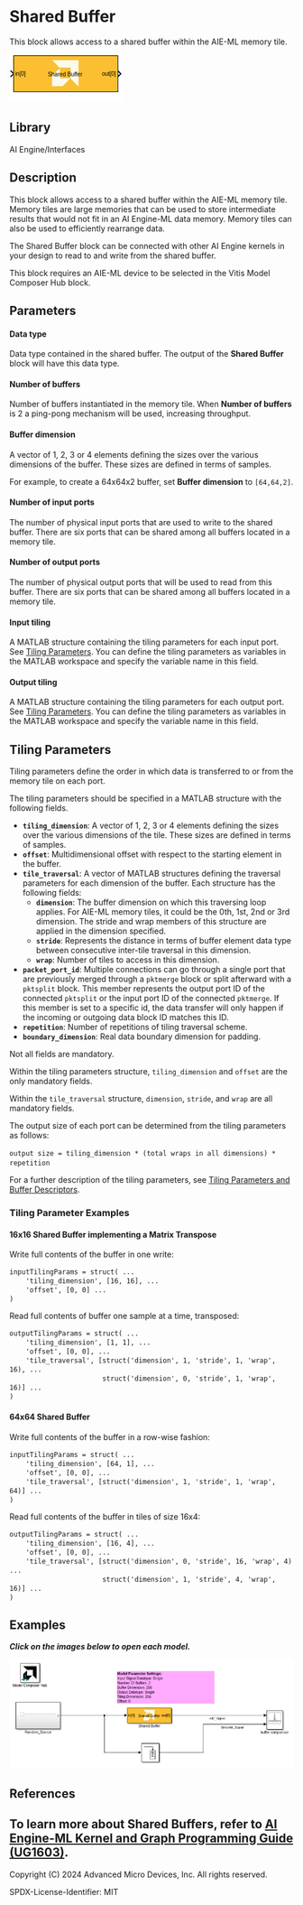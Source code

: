 # Shared Buffer
This block allows access to a shared buffer within the AIE-ML memory tile.
  
![](./Images/block.png)  

## Library

AI Engine/Interfaces

## Description

This block allows access to a shared buffer within the AIE-ML memory tile. Memory tiles are large memories that can be used to store intermediate results that would not fit in an AI Engine-ML data memory. Memory tiles can also be used to efficiently rearrange data.

The Shared Buffer block can be connected with other AI Engine kernels in your design to read to and write from the shared buffer.

<div class="noteBox">
This block requires an AIE-ML device to be selected in the Vitis Model Composer Hub block.
</div>

## Parameters

#### Data type

Data type contained in the shared buffer. The output of the **Shared Buffer** block will have this data type.

#### Number of buffers

Number of buffers instantiated in the memory tile. When **Number of buffers** is 2 a ping-pong mechanism will be used, increasing throughput. 

#### Buffer dimension

A vector of 1, 2, 3 or 4 elements defining the sizes over the various dimensions of the buffer. These sizes are defined in terms of samples.

For example, to create a 64x64x2 buffer, set **Buffer dimension** to `[64,64,2]`.

#### Number of input ports

The number of physical input ports that are used to write to the shared buffer. There are six ports that can be shared among all buffers located in a memory tile.

#### Number of output ports

The number of physical output ports that will be used to read from this buffer. There are six ports that can be shared among all buffers located in a memory tile.

#### Input tiling

A MATLAB structure containing the tiling parameters for each input port. See [Tiling Parameters](#tiling-parameters). You can define the tiling parameters as variables in the MATLAB workspace and specify the variable name in this field.

#### Output tiling

A MATLAB structure containing the tiling parameters for each output port. See [Tiling Parameters](#tiling-parameters). You can define the tiling parameters as variables in the MATLAB workspace and specify the variable name in this field.

## Tiling Parameters

Tiling parameters define the order in which data is transferred to or from the memory tile on each port. 

The tiling parameters should be specified in a MATLAB structure with the following fields. 
* **`tiling_dimension`**: A vector of 1, 2, 3 or 4 elements defining the sizes over the various dimensions of the tile. These sizes are defined in terms of samples.
* **`offset`**: Multidimensional offset with respect to the starting element in the buffer.
* **`tile_traversal`**: A vector of MATLAB structures defining the traversal parameters for each dimension of the buffer. Each structure has the following fields:
    * **`dimension`**: The buffer dimension on which this traversing loop applies. For AIE-ML memory tiles, it could be the 0th, 1st, 2nd or 3rd dimension. The stride and wrap members of this structure are applied in the dimension specified.
    * **`stride`**: Represents the distance in terms of buffer element data type between consecutive inter-tile traversal in this dimension.
    * **`wrap`**: Number of tiles to access in this dimension.
* **`packet_port_id`**: Multiple connections can go through a single port that are previously merged through a `pktmerge` block or split afterward with a `pktsplit` block. This member represents the output port ID of the connected `pktsplit` or the input port ID of the connected `pktmerge`. If this member is set to a specific id, the data transfer will only happen if the incoming or outgoing data block ID matches this ID.
* **`repetition`**: Number of repetitions of tiling traversal scheme.
* **`boundary_dimension`**: Real data boundary dimension for padding.

<div class="noteBox">
Not all fields are mandatory.

Within the tiling parameters structure, `tiling_dimension` and `offset` are the only mandatory fields. 

Within the `tile_traversal` structure, `dimension`, `stride`, and `wrap` are all mandatory fields.
</div>

The output size of each port can be determined from the tiling parameters as follows:

`output size = tiling_dimension * (total wraps in all dimensions) * repetition`

For a further description of the tiling parameters, see [Tiling Parameters and Buffer Descriptors](https://docs.xilinx.com/r/en-US/ug1603-ai-engine-ml-kernel-graph/Tiling-Parameters-and-Buffer-Descriptors).

### Tiling Parameter Examples

#### 16x16 Shared Buffer implementing a Matrix Transpose

Write full contents of the buffer in one write:
```
inputTilingParams = struct( ...
    'tiling_dimension', [16, 16], ...
    'offset', [0, 0] ...
)
```

Read full contents of buffer one sample at a time, transposed:
```
outputTilingParams = struct( ...
    'tiling_dimension', [1, 1], ...
    'offset', [0, 0], ...
    'tile_traversal', [struct('dimension', 1, 'stride', 1, 'wrap', 16), ...
                       struct('dimension', 0, 'stride', 1, 'wrap', 16)] ...
)
```

#### 64x64 Shared Buffer

Write full contents of the buffer in a row-wise fashion:
```
inputTilingParams = struct( ...
    'tiling_dimension', [64, 1], ... 
    'offset', [0, 0], ...
    'tile_traversal', [struct('dimension', 1, 'stride', 1, 'wrap', 64)] ...
)
```

Read full contents of the buffer in tiles of size 16x4:
```
outputTilingParams = struct( ...
    'tiling_dimension', [16, 4], ...
    'offset', [0, 0], ...
    'tile_traversal', [struct('dimension', 0, 'stride', 16, 'wrap', 4) ...
                       struct('dimension', 1, 'stride', 4, 'wrap', 16)] ...
)
```
## Examples

***Click on the images below to open each model.***

[![](./Images/Shared_Buffer_Ex1.png)](https://github.com/Xilinx/Vitis_Model_Composer/tree/2024.1/Examples/Block_Help/AIE/Shared_Buffer_Ex1)

## References

To learn more about Shared Buffers, refer to [AI Engine-ML Kernel and Graph Programming Guide (UG1603)](https://docs.xilinx.com/r/en-US/ug1603-ai-engine-ml-kernel-graph/AI-Engine-ML-Memory-Tile-Access).
--------------
Copyright (C) 2024 Advanced Micro Devices, Inc.
All rights reserved.

SPDX-License-Identifier: MIT

